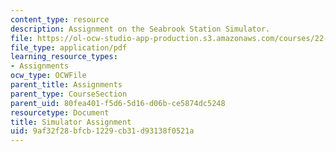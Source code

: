 ```yaml
---
content_type: resource
description: Assignment on the Seabrook Station Simulator.
file: https://ol-ocw-studio-app-production.s3.amazonaws.com/courses/22-091-nuclear-reactor-safety-spring-2008/9af32f28bfcb1229cb31d93138f0521a_MIT22_091S08_assn03.pdf
file_type: application/pdf
learning_resource_types:
- Assignments
ocw_type: OCWFile
parent_title: Assignments
parent_type: CourseSection
parent_uid: 80fea401-f5d6-5d16-d06b-ce5874dc5248
resourcetype: Document
title: Simulator Assignment
uid: 9af32f28-bfcb-1229-cb31-d93138f0521a
---
```

